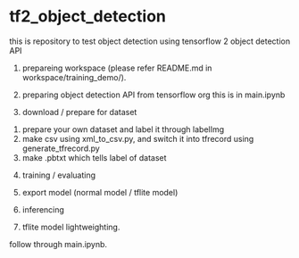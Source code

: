 # tf2_object_detection
this is repository to test object detection using tensorflow 2 object detection API

1. prepareing workspace
(please refer README.md in workspace/training_demo/).

2. preparing object detection API from tensorflow org
this is in main.ipynb

3. download / prepare for dataset
1) prepare your own dataset and label it through labelImg
2) make csv using xml_to_csv.py, and switch it into tfrecord using generate_tfrecord.py
3) make .pbtxt which tells label of dataset    


4. training / evaluating

5. export model (normal model / tflite model)

6. inferencing 

7. tflite model lightweighting.

follow through main.ipynb.

